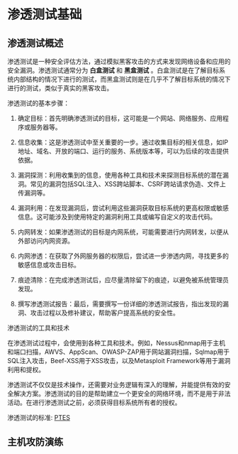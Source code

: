 # 渗透测试基础

## 渗透测试概述

渗透测试是一种安全评估方法，通过模拟黑客攻击的方式来发现网络设备和应用的安全漏洞。渗透测试通常分为 **白盒测试** 和 **黑盒测试** 。白盒测试是在了解目标系统内部结构的情况下进行的测试，而黑盒测试则是在几乎不了解目标系统的情况下进行的测试，类似于真实的黑客攻击。

渗透测试的基本步骤：

1. 确定目标：首先明确渗透测试的目标，这可能是一个网站、网络服务、应用程序或服务器等。

2. 信息收集：这是渗透测试中至关重要的一步。通过收集目标的相关信息，如IP地址、域名、开放的端口、运行的服务、系统版本等，可以为后续的攻击提供依据。

3. 漏洞探测：利用收集到的信息，使用各种工具和技术来探测目标系统的潜在漏洞。常见的漏洞包括SQL注入、XSS跨站脚本、CSRF跨站请求伪造、文件上传漏洞等。

4. 漏洞利用：在发现漏洞后，尝试利用这些漏洞获取目标系统的更高权限或敏感信息。这可能涉及到使用特定的漏洞利用工具或编写自定义的攻击代码。

5. 内网转发：如果渗透测试的目标是内网系统，可能需要进行内网转发，以便从外部访问内网资源。

6. 内网渗透：在获取了外网服务器的权限后，尝试进一步渗透内网，寻找更多的敏感信息或攻击目标。

7. 痕迹清除：在完成渗透测试后，应尽量清除留下的痕迹，以避免被系统管理员发现。

8. 撰写渗透测试报告：最后，需要撰写一份详细的渗透测试报告，指出发现的漏洞、攻击过程以及修补建议，帮助客户提高系统的安全性。

渗透测试的工具和技术

在渗透测试过程中，会使用到各种工具和技术。例如，Nessus和nmap用于主机和端口扫描，AWVS、AppScan、OWASP-ZAP用于网站漏洞扫描，Sqlmap用于SQL注入攻击，Beef-XSS用于XSS攻击，以及Metasploit Framework等用于漏洞利用和提权。

渗透测试不仅仅是技术操作，还需要对业务逻辑有深入的理解，并能提供有效的安全解决方案。渗透测试的目的是帮助建立一个更安全的网络环境，而不是用于非法活动。在进行渗透测试之前，必须获得目标系统所有者的授权。

渗透测试的标准: [PTES](https://www.freebuf.com/articles/web/202774.html)

## 主机攻防演练
